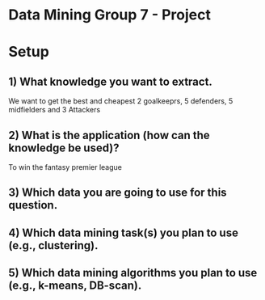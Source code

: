 # Data Mining Group 7 - Project

# Setup

## 1) What knowledge you want to extract.
We want to get the best and cheapest 2 goalkeeprs, 5 defenders, 5 midfielders and 3 Attackers
## 2) What is the application (how can the knowledge be used)?
To win the fantasy premier league
## 3) Which data you are going to use for this question.
## 4) Which data mining task(s) you plan to use (e.g., clustering).
## 5) Which data mining algorithms you plan to use (e.g., k-means, DB-scan).

